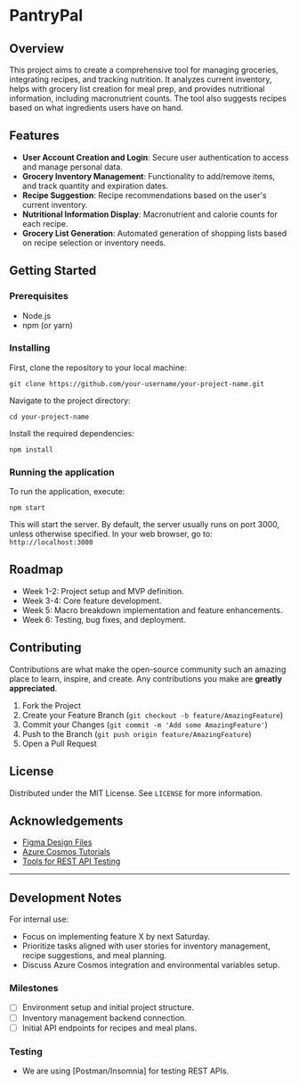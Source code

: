 # PantryPal

## Overview

This project aims to create a comprehensive tool for managing groceries, integrating recipes, and tracking nutrition. It analyzes current inventory, helps with grocery list creation for meal prep, and provides nutritional information, including macronutrient counts. The tool also suggests recipes based on what ingredients users have on hand.

## Features

- **User Account Creation and Login**: Secure user authentication to access and manage personal data.
- **Grocery Inventory Management**: Functionality to add/remove items, and track quantity and expiration dates.
- **Recipe Suggestion**: Recipe recommendations based on the user's current inventory.
- **Nutritional Information Display**: Macronutrient and calorie counts for each recipe.
- **Grocery List Generation**: Automated generation of shopping lists based on recipe selection or inventory needs.

## Getting Started

### Prerequisites

- Node.js
- npm (or yarn)

### Installing

First, clone the repository to your local machine:

`git clone https://github.com/your-username/your-project-name.git`

Navigate to the project directory:

`cd your-project-name`

Install the required dependencies:

`npm install`

### Running the application

To run the application, execute:

`npm start`

This will start the server. By default, the server usually runs on port 3000, unless otherwise specified. In your web browser, go to: `http://localhost:3000`

## Roadmap

- Week 1-2: Project setup and MVP definition.
- Week 3-4: Core feature development.
- Week 5: Macro breakdown implementation and feature enhancements.
- Week 6: Testing, bug fixes, and deployment.

## Contributing

Contributions are what make the open-source community such an amazing place to learn, inspire, and create. Any contributions you make are **greatly appreciated**.

1. Fork the Project
2. Create your Feature Branch (`git checkout -b feature/AmazingFeature`)
3. Commit your Changes (`git commit -m 'Add some AmazingFeature'`)
4. Push to the Branch (`git push origin feature/AmazingFeature`)
5. Open a Pull Request

## License

Distributed under the MIT License. See `LICENSE` for more information.

## Acknowledgements

- [Figma Design Files]()
- [Azure Cosmos Tutorials]()
- [Tools for REST API Testing]()

---

## Development Notes

For internal use:

- Focus on implementing feature X by next Saturday.
- Prioritize tasks aligned with user stories for inventory management, recipe suggestions, and meal planning.
- Discuss Azure Cosmos integration and environmental variables setup.

### Milestones

- [ ] Environment setup and initial project structure.
- [ ] Inventory management backend connection.
- [ ] Initial API endpoints for recipes and meal plans.

### Testing

- We are using [Postman/Insomnia] for testing REST APIs.
